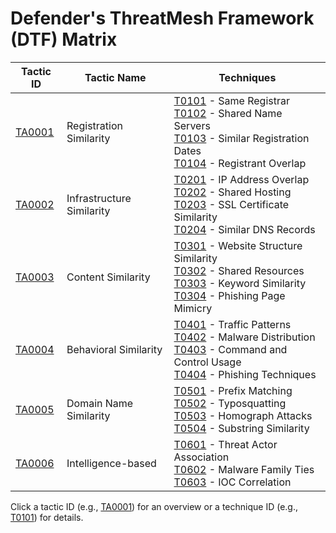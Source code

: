 # Defender's ThreatMesh Framework (DTF) Matrix

| Tactic ID               | Tactic Name                | Techniques                                                                 |
|-------------------------|----------------------------|----------------------------------------------------------------------------|
| [TA0001](tactics/TA0001/main.md) | Registration Similarity    | [T0101](techniques/T0101.md) - Same Registrar<br>[T0102](techniques/T0102.md) - Shared Name Servers<br>[T0103](techniques/T0103.md) - Similar Registration Dates<br>[T0104](techniques/T0104.md) - Registrant Overlap |
| [TA0002](tactics/TA0002/main.md) | Infrastructure Similarity  | [T0201](techniques/T0201.md) - IP Address Overlap<br>[T0202](techniques/T0202.md) - Shared Hosting<br>[T0203](techniques/T0203.md) - SSL Certificate Similarity<br>[T0204](techniques/T0204.md) - Similar DNS Records |
| [TA0003](tactics/TA0003/main.md) | Content Similarity         | [T0301](techniques/T0301.md) - Website Structure Similarity<br>[T0302](techniques/T0302.md) - Shared Resources<br>[T0303](techniques/T0303.md) - Keyword Similarity<br>[T0304](techniques/T0304.md) - Phishing Page Mimicry |
| [TA0004](tactics/TA0004/main.md) | Behavioral Similarity      | [T0401](techniques/T0401.md) - Traffic Patterns<br>[T0402](techniques/T0402.md) - Malware Distribution<br>[T0403](techniques/T0403.md) - Command and Control Usage<br>[T0404](techniques/T0404.md) - Phishing Techniques |
| [TA0005](tactics/TA0005/main.md) | Domain Name Similarity     | [T0501](techniques/T0501.md) - Prefix Matching<br>[T0502](techniques/T0502.md) - Typosquatting<br>[T0503](techniques/T0503.md) - Homograph Attacks<br>[T0504](techniques/T0504.md) - Substring Similarity |
| [TA0006](tactics/TA0006/main.md) | Intelligence-based         | [T0601](techniques/T0601.md) - Threat Actor Association<br>[T0602](techniques/T0602.md) - Malware Family Ties<br>[T0603](techniques/T0603.md) - IOC Correlation |

Click a tactic ID (e.g., [TA0001](tactics/TA0001/main.md)) for an overview or a technique ID (e.g., [T0101](techniques/T0101.md)) for details.
